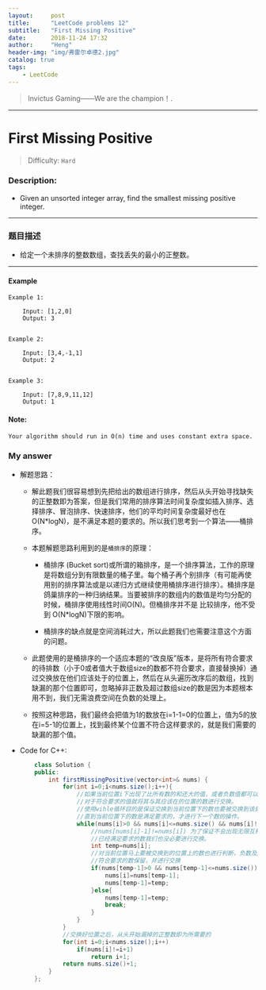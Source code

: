 ```yaml
---
layout:     post
title:      "LeetCode problems 12"
subtitle:   "First Missing Positive"
date:       2018-11-24 17:32
author:     "Heng"
header-img: "img/弗雷尔卓德2.jpg"
catalog: true
tags:
    - LeetCode
---
```


>Invictus Gaming——We are the champion！.

---

# First Missing Positive

>Difficulty: `Hard`

### Description:


- Given an unsorted integer array, find the smallest missing positive integer.


----


### 题目描述

- 给定一个未排序的整数数组，查找丢失的最小的正整数。

---

#### Example

    Example 1:

        Input: [1,2,0]
        Output: 3


    Example 2:

        Input: [3,4,-1,1]
        Output: 2


    Example 3:

        Input: [7,8,9,11,12]
        Output: 1


#### Note:

`Your algorithm should run in O(n) time and uses constant extra space.`

### My answer

- 解题思路：

    - 解此题我们很容易想到先把给出的数组进行排序，然后从头开始寻找缺失的正整数即为答案，但是我们常用的排序算法时间复杂度如插入排序、选择排序、冒泡排序、快速排序，他们的平均时间复杂度最好也在O(N*logN)，是不满足本题的要求的。所以我们思考到一个算法——桶排序。  
    - 本题解题思路利用到的是`桶排序`的原理：

        - 桶排序 (Bucket sort)或所谓的箱排序，是一个排序算法，工作的原理是将数组分到有限数量的桶子里。每个桶子再个别排序（有可能再使用别的排序算法或是以递归方式继续使用桶排序进行排序）。桶排序是鸽巢排序的一种归纳结果。当要被排序的数组内的数值是均匀分配的时候，桶排序使用线性时间O(N)。但桶排序并不是 比较排序，他不受到 O(N*logN)下限的影响。

        - 桶排序的缺点就是空间消耗过大，所以此题我们也需要注意这个方面的问题。
    - 此题使用的是桶排序的一个适应本题的“改良版”版本，是将所有符合要求的待排数（小于0或者值大于数组size的数都不符合要求，直接替换掉）通过交换放在他们应该处于的位置上，然后在从头遍历改序后的数组，找到缺漏的那个位置即可，忽略掉非正数及超过数组size的数是因为本题根本用不到，我们无需浪费空间在负数的处理上。
    - 按照这种思路，我们最终会把值为1的数放在i=1-1=0的位置上，值为5的放在i=5-1的位置上，找到最终某个位置不符合这样要求的，就是我们需要的缺漏的那个值。


- Code for C++:

    ```java
        class Solution {
        public:
            int firstMissingPositive(vector<int>& nums) {
                for(int i=0;i<nums.size();i++){
                    //如果当前位置i下出现了比所有数的和还大的值，或者负数值都可以直接忽略，节约空间。
                    //对于符合要求的值就将其与其应该在的位置的数进行交换。
                    //使用wihle循环目的是保证交换到当前位置下的数也要被交换到该处的位置上.
                    //直到当前位置下的数是满足要求的，才进行下一个数的操作。
                    while(nums[i]>0 && nums[i]<=nums.size() && nums[i]!=i+1 && nums[nums[i]-1]!=nums[i]){
                        //nums[nums[i]-1]!=nums[i]) 为了保证不会出现无限互相交换（while循环无法终止）
                        //已经满足要求的数我们也没必要进行交换。
                        int temp=nums[i];
                        //对当前位置马上要被交换到的位置上的数也进行判断，负数及超过数组size的数都可舍弃——直接替换;
                        //符合要求的数保留，并进行交换
                        if(nums[temp-1]>0 && nums[temp-1]<=nums.size()){
                            nums[i]=nums[temp-1];
                            nums[temp-1]=temp;
                        }else{
                            nums[temp-1]=temp;
                            break;
                        }
                    }
                }
                //交换好位置之后，从头开始漏掉的正整数即为所需要的
                for(int i=0;i<nums.size();i++)
                    if(nums[i]!=i+1)   
                        return i+1;
                return nums.size()+1;
            }
        };
    ```
